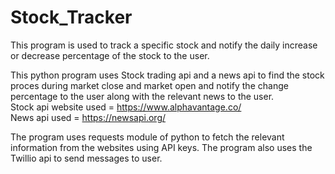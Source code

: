 # Stock_Tracker
This program is used to track a specific stock and notify the daily increase or decrease percentage of the stock to the user.

This python program uses Stock trading api and a news api to find the stock proces during market close and market open and notify the change percentage to the user along with the relevant news to the user.<br/>
Stock api website used = https://www.alphavantage.co/<br/>
News api used = https://newsapi.org/<br/>

The program uses requests module of python to fetch the relevant information from the websites using API keys.
The program also uses the Twillio api to send messages to user.
